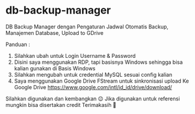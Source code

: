 # db-backup-manager
DB Backup Manager dengan Pengaturan Jadwal Otomatis Backup, Manajemen Database, Upload to GDrive

Panduan :
1. Silahkan ubah untuk Login Username & Password
2. Disini saya menggunakan RDP, tapi basisnya Windows sehingga bisa kalian gunakan di Basis Windows
3. Silahkan mengubah untuk credential MySQL sesuai config kalian
4. Saya menggunakan Google Drive FStream untuk sinkronisasi upload Ke Google Drive https://www.google.com/intl/id_id/drive/download/

Silahkan digunakan dan kembangkan 😉
Jika digunakan untuk referensi mungkin bisa disertakan credit Terimakasih 📌
